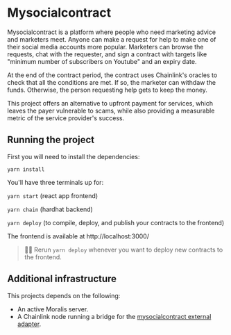 # Mysocialcontract

Mysocialcontract is a platform where people who need marketing advice and marketers meet. Anyone can make a request for help to make one of their social media accounts more popular. Marketers can browse the requests, chat with the requester, and sign a contract with targets like "minimum number of subscribers on Youtube" and an expiry date.

At the end of the contract period, the contract uses Chainlink's oracles to check that all the conditions are met. If so, the marketer can withdaw the funds. Otherwise, the person requesting help gets to keep the money.

This project offers an alternative to upfront payment for services, which leaves the payer vulnerable to scams, while also providing a measurable metric of the service provider's success.

## Running the project

First you will need to install the dependencies:

`yarn install`

You'll have three terminals up for:

`yarn start` (react app frontend)

`yarn chain` (hardhat backend)

`yarn deploy` (to compile, deploy, and publish your contracts to the frontend)

The frontend is available at http://localhost:3000/

> 👩‍💻 Rerun `yarn deploy` whenever you want to deploy new contracts to the frontend.

## Additional infrastructure

This projects depends on the following:

- An active Moralis server.
- A Chainlink node running a bridge for the [mysocialcontract external adapter](https://github.com/fpluis/external-adapters-js).
